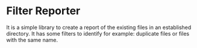 # Filter Reporter

It is a simple library to create a report of the existing files in an established directory.
It has some filters to identify for example: duplicate files or files with the same name.
